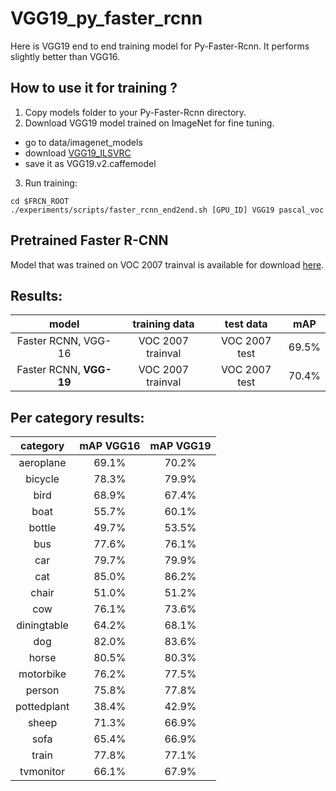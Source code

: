 # VGG19_py_faster_rcnn

Here is VGG19 end to end training model for Py-Faster-Rcnn.
It performs slightly better than VGG16.


## How to use it for training ?


1. Copy models folder to your Py-Faster-Rcnn directory.
2. Download VGG19 model trained on ImageNet for fine tuning.
* go to data/imagenet_models
* download [VGG19_ILSVRC](http://www.robots.ox.ac.uk/~vgg/software/very_deep/caffe/VGG_ILSVRC_19_layers.caffemodel)
* save it as VGG19.v2.caffemodel

3. Run training:

```Shell
cd $FRCN_ROOT
./experiments/scripts/faster_rcnn_end2end.sh [GPU_ID] VGG19 pascal_voc
```

## Pretrained Faster R-CNN 

Model that was trained on VOC 2007 trainval is available for download [here](http://cb.cr/Kzgc). 

## Results:

 model                    | training data                          | test data            | mAP   |
:------------------------:|:--------------------------------------:|:--------------------:|:-----:|
 Faster RCNN, VGG-16      | VOC 2007 trainval                      | VOC 2007 test        | 69.5% |
 Faster RCNN, **VGG-19**  | VOC 2007 trainval                      | VOC 2007 test        | 70.4% |

## Per category results:

 category    | mAP VGG16 | mAP VGG19 |
:-----------:|:---------:|:---------:|
 aeroplane   | 69.1%     | 70.2%     |
 bicycle     | 78.3%     | 79.9%     |
 bird        | 68.9%     | 67.4%     |
 boat        | 55.7%     | 60.1%     |
 bottle      | 49.7%     | 53.5%     |
 bus         | 77.6%     | 76.1%     |
 car         | 79.7%     | 79.9%     |
 cat         | 85.0%     | 86.2%     |
 chair       | 51.0%     | 51.2%     |
 cow         | 76.1%     | 73.6%     |
 diningtable | 64.2%     | 68.1%     |
 dog         | 82.0%     | 83.6%     |
 horse       | 80.5%     | 80.3%     |
 motorbike   | 76.2%     | 77.5%     |
 person      | 75.8%     | 77.8%     |
 pottedplant | 38.4%     | 42.9%     |
 sheep       | 71.3%     | 66.9%     |
 sofa        | 65.4%     | 66.9%     |
 train       | 77.8%     | 77.1%     |
 tvmonitor   | 66.1%     | 67.9%     |




